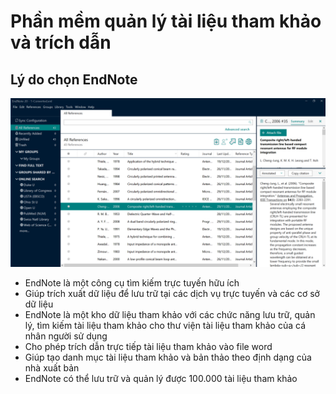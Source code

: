 # Phần mềm quản lý tài liệu tham khảo và trích dẫn

## Lý do chọn EndNote
<img src='image_src/EndNote.png' atl = 'endnote' style='display:block margin-left = auto; margin-right = auto'>

- EndNote là một công cụ tìm kiếm trực tuyến hữu ích
- Giúp trích xuất dữ liệu để lưu trữ tại các dịch vụ trực tuyến và các cơ sở dữ liệu
- EndNote là một kho dữ liệu tham khảo với các chức năng lưu trữ, quản lý, tìm kiếm tài liệu tham khảo cho thư viện tài liệu tham khảo của cá nhân người sử dụng
- Cho phép trích dẫn trực tiếp tài liệu tham khảo vào file word
- Giúp tạo danh mục tài liệu tham khảo và bản thảo theo định dạng của nhà xuất bản
- EndNote có thể lưu trữ và quản lý được 100.000 tài liệu tham khảo